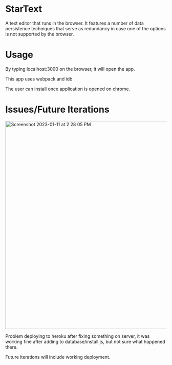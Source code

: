 # StarText

A text editor that runs in the browser. It features a number of data persistence techniques that serve as redundancy in case one of the options is not supported by the browser.

# Usage

By typing localhost:3000 on the browser, it will open the app.

This app uses webpack and idb

The user can install once application is opened on chrome.

# Issues/Future Iterations

<img width="649" alt="Screenshot 2023-01-11 at 2 28 05 PM" src="https://user-images.githubusercontent.com/110875368/211911874-93ad9560-8551-4a89-ad0b-9b17aaa9a2e9.png">

Problem deploying to heroku after fixing something on server, it was working fine after adding to database/install js, but not sure what happened there.

Future iterations will include working deployment.
